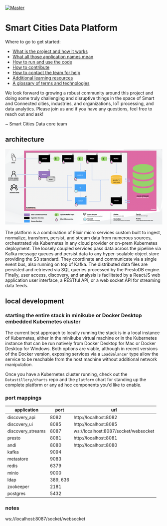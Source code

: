 [![Master](https://travis-ci.org/Datastillery/smartcitiesdata.svg?branch=master)](https://travis-ci.org/Datastillery/smartcitiesdata)

# Smart Cities Data Platform

Where to go to get started:
* [What is the project and how it works](https://github.com/Datastillery/smartcitiesdata/wiki/The-What)
* [What all those application names mean](https://github.com/Datastillery/smartcitiesdata/wiki/Names)
* [How to run and use the code](https://github.com/Datastillery/smartcitiesdata/wiki/Run)
* [How to contribute](https://github.com/Datastillery/smartcitiesdata/wiki/Contribute)
* [How to contact the team for help](https://github.com/Datastillery/smartcitiesdata/wiki/Contact)
* [Additional learning resources](https://github.com/Datastillery/smartcitiesdata/wiki/Resources)
* [A glossary of terms and technologies](https://github.com/Datastillery/smartcitiesdata/wiki/Glossary)

We look forward to growing a robust community around this project and doing some truly challenging and disruptive things in the space of Smart and Connected cities, industries, and organizations, IoT processing, and data analytics. Please join us and if you have any questions, feel free to reach out and ask!

~ Smart Cities Data core team

## architecture
![scdp architecture diagram](./scdp_arch.png?raw=true "scdp architecture")

The platform is a combination of Elixir micro services custom built to ingest, normalize, transform,
persist, and stream data from numerous sources, orchestrated via Kubernetes in any cloud provider or
on-prem Kubernetes deployment. The loosely coupled services pass data across the pipeline via Kafka
message queues and persist data to any hyper-scalable object store providing the S3 standard. They
coordinate and communicate via a single event bus, also running on top of Kafka. The distributed data
files are persisted and retrieved via SQL queries processed by the PrestoDB engine.
Finally, user access, discovery, and analysis is facilitated by a ReactJS web application user interface,
a RESTful API, or a web socket API for streaming data feeds.

## local development
### starting the entire stack in minikube or Docker Desktop embedded Kubernetes cluster
The current best approach to locally running the stack is in a local instance of Kubernetes, either in the minikube virtual machine or in the Kubernetes instance that can be run natively from Docker Desktop for Mac or Docker Desktop for Windows. Both options are viable, although in recent versions of the Docker version, exposing services via a `LoadBalancer` type allow the service to be reachable from the host machine without additional network manipulation.

Once you have a Kubernetes cluster running, check out the `Datastillery/charts` repo and the `platform` chart for standing up the complete platform or any ad hoc components you'd like to enable.


### port mappings
| application       | port     | url                                  |
| ----------------- | -------- | ------------------------------------ |
| discovery_api     | 8082     | http://localhost:8082                |
| discovery_ui      | 8085     | http://localhost:8085                |
| discovery_streams | 8087     | ws://localhost:8087/socket/websocket |
| presto            | 8081     | http://localhost:8081                |
| andi              | 8080     | http://localhost:8080                |
| kafka             | 9094     |                                      |
| metastore         | 9083     |                                      |
| redis             | 6379     |                                      |
| minio             | 9000     |                                      |
| ldap              | 389, 636 |                                      |
| zookeeper         | 2181     |                                      |
| postgres          | 5432     |                                      |

### notes
ws://localhost:8087/socket/websocket

